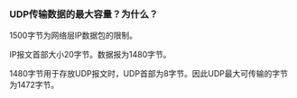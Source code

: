 ### UDP传输数据的最大容量？为什么？

1500字节为网络层IP数据包的限制。

IP报文首部大小20字节。数据报为1480字节。

1480字节用于存放UDP报文时，UDP首部为8字节。因此UDP最大可传输的字节为1472字节。

